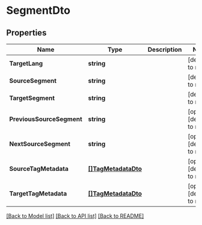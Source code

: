 # SegmentDto

## Properties
Name | Type | Description | Notes
------------ | ------------- | ------------- | -------------
**TargetLang** | **string** |  | [default to null]
**SourceSegment** | **string** |  | [default to null]
**TargetSegment** | **string** |  | [default to null]
**PreviousSourceSegment** | **string** |  | [optional] [default to null]
**NextSourceSegment** | **string** |  | [optional] [default to null]
**SourceTagMetadata** | [**[]TagMetadataDto**](TagMetadataDto.md) |  | [optional] [default to null]
**TargetTagMetadata** | [**[]TagMetadataDto**](TagMetadataDto.md) |  | [optional] [default to null]

[[Back to Model list]](../README.md#documentation-for-models) [[Back to API list]](../README.md#documentation-for-api-endpoints) [[Back to README]](../README.md)


